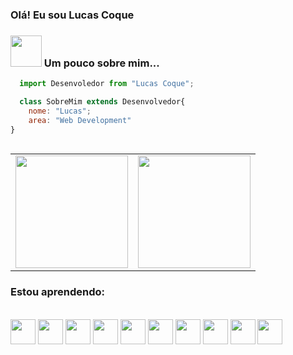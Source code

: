 ### Olá! Eu sou Lucas Coque
### <img src="https://stylishthemes.github.io/GitHub-Dark/images/octocat-spinner-smil.min.svg" width="50"> Um pouco  sobre mim...
```js
  import Desenvoledor from "Lucas Coque";

  class SobreMim extends Desenvolvedor{
    nome: "Lucas";
    area: "Web Development"
}
  
```
<table>
  <div>
    <td>
      <img height="180em" src="https://github-readme-stats.vercel.app/api?username=LucasCoque&theme=tokyonight&show_icons=true&hide_border=true&count_private=true"/>  
    </td>
    <td>
       <img height="180em" widght="180" src="https://github-readme-stats.vercel.app/api/top-langs/?username=LucasCoque&theme=tokyonight&show_icons=true&hide_border=true&layout=compact"/>
    </td>
   
  </div>
</table>

### Estou aprendendo:
<div style="display: inline_block"><br>

  <img alingn=center height="40" widght="30" src="https://cdn.jsdelivr.net/gh/devicons/devicon@latest/icons/git/git-original.svg" />
  <img alingn=center height="40" widght="30" src="https://cdn.jsdelivr.net/gh/devicons/devicon@latest/icons/html5/html5-original.svg" />
  <img alingn=center height="40" widght="30" src="https://cdn.jsdelivr.net/gh/devicons/devicon@latest/icons/css3/css3-original.svg" />
  <img alingn=center height="40" widght="30" src="https://cdn.jsdelivr.net/gh/devicons/devicon@latest/icons/javascript/javascript-original.svg" />                
  <img alingn=center height="40" widght="30" src="https://cdn.jsdelivr.net/gh/devicons/devicon@latest/icons/bootstrap/bootstrap-original.svg" />
  <img alingn=center height="40" widght="30" src="https://cdn.jsdelivr.net/gh/devicons/devicon@latest/icons/csharp/csharp-original.svg" />
  <img alingn=center height="40" widght="30" src="https://cdn.jsdelivr.net/gh/devicons/devicon@latest/icons/java/java-original.svg" />
  <img alingn=center height="40" widght="30" src="https://cdn.jsdelivr.net/gh/devicons/devicon@latest/icons/spring/spring-original.svg" />
  <img alingn=center height="40" widght="30" src="https://cdn.jsdelivr.net/gh/devicons/devicon@latest/icons/mysql/mysql-plain-wordmark.svg" />
  <img alingn=center height="40" widght="30" src="https://cdn.jsdelivr.net/gh/devicons/devicon@latest/icons/mongodb/mongodb-plain-wordmark.svg" />
                  
          
          
</div><br>
  
